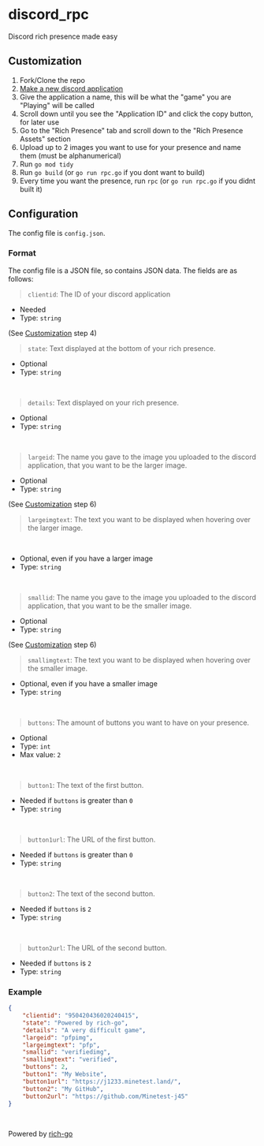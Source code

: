 # discord_rpc
Discord rich presence made easy

## Customization
1. Fork/Clone the repo
2. [Make a new discord application](https://discord.com/developers/applications)
3. Give the application a name, this will be what the "game" you are "Playing" will be called
4. Scroll down until you see the "Application ID" and click the copy button, for later use
5. Go to the "Rich Presence" tab and scroll down to the "Rich Presence Assets" section
6. Upload up to 2 images you want to use for your presence and name them (must be alphanumerical)
7. Run `go mod tidy`
8. Run `go build` (or `go run rpc.go` if you dont want to build)
9. Every time you want the presence, run `rpc` (or `go run rpc.go` if you didnt built it)

## Configuration
The config file is `config.json`.

### Format
The config file is a JSON file, so contains JSON data. The fields are as follows:

> `clientid`: The ID of your discord application

* Needed
* Type: `string`

(See [Customization](#customization) step 4)
<br>

> `state`: Text displayed at the bottom of your rich presence.

* Optional
* Type: `string`
<br>

> `details`: Text displayed on your rich presence.

* Optional
* Type: `string`
<br>

> `largeid`: The name you gave to the image you uploaded to the discord application, that you want to be the larger image.

* Optional
* Type: `string`

(See [Customization](#customization) step 6)
<br>

> `largeimgtext`: The text you want to be displayed when hovering over the larger image.
<br>

* Optional, even if you have a larger image
* Type: `string`
<br>

> `smallid`: The name you gave to the image you uploaded to the discord application, that you want to be the smaller image.

* Optional
* Type: `string`

(See [Customization](#customization) step 6)
<br>

> `smallimgtext`: The text you want to be displayed when hovering over the smaller image.

* Optional, even if you have a smaller image
* Type: `string`
<br>

> `buttons`: The amount of buttons you want to have on your presence.

* Optional
* Type: `int`
* Max value: `2`
<br>

> `button1`: The text of the first button.

* Needed if `buttons` is greater than `0`
* Type: `string`
<br>

> `button1url`: The URL of the first button.

* Needed if `buttons` is greater than `0`
* Type: `string`
<br>

> `button2`: The text of the second button.

* Needed if `buttons` is `2`
* Type: `string`
<br>

> `button2url`: The URL of the second button.

* Needed if `buttons` is `2`
* Type: `string`

### Example
```json
{
    "clientid": "950420436020240415",
    "state": "Powered by rich-go",
    "details": "A very difficult game",
    "largeid": "pfpimg",
    "largeimgtext": "pfp",
    "smallid": "verifiedimg",
    "smallimgtext": "verified",
    "buttons": 2,
    "button1": "My Website",
    "button1url": "https://j1233.minetest.land/",
    "button2": "My GitHub",
    "button2url": "https://github.com/Minetest-j45"
}
```
<br>

Powered by [rich-go](https://github.com/hugolgst/rich-go)